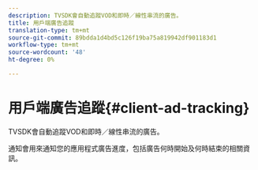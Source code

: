 ```yaml
---
description: TVSDK會自動追蹤VOD和即時／線性串流的廣告。
title: 用戶端廣告追蹤
translation-type: tm+mt
source-git-commit: 89bdda1d4bd5c126f19ba75a819942df901183d1
workflow-type: tm+mt
source-wordcount: '48'
ht-degree: 0%

---
```



# 用戶端廣告追蹤{#client-ad-tracking}

TVSDK會自動追蹤VOD和即時／線性串流的廣告。

通知會用來通知您的應用程式廣告進度，包括廣告何時開始及何時結束的相關資訊。

